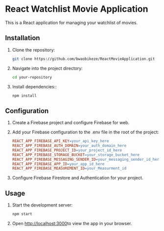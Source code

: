 # React Watchlist Movie Application

This is a React application for managing your watchlist of movies.

## Installation

1. Clone the repository:

   ```bash
   git clone https://github.com/bwaobikeze/ReactMovieApplication.git

2. Navigate into the project directory:
    ```bash
    cd your-repository
3. Install dependencies::
    ```bash
    npm install
## Configuration
1. Create a Firebase project and configure Firebase for web.

2. Add your Firebase configuration to the .env file in the root of the project:

    ```makefile
    REACT_APP_FIREBASE_API_KEY=your_api_key_here
    REACT_APP_FIREBASE_AUTH_DOMAIN=your_auth_domain_here
    REACT_APP_FIREBASE_PROJECT_ID=your_project_id_here
    REACT_APP_FIREBASE_STORAGE_BUCKET=your_storage_bucket_here
    REACT_APP_FIREBASE_MESSAGING_SENDER_ID=your_messaging_sender_id_here
    REACT_APP_FIREBASE_APP_ID=your_app_id_here
    REACT_APP_FIREBASE_MEASUREMENT_ID=your_Measurment_id

3. Configure Firebase Firestore and Authentication for your project.


## Usage
1. Start the development server:

   ```bash
   npm start

2. Open  [http://localhost:3000](http://localhost:3000)to view the app in your browser.
